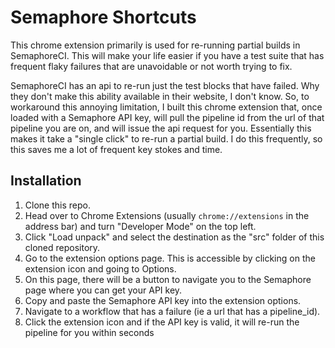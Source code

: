 # Semaphore Shortcuts
This chrome extension primarily is used for re-running partial builds in SemaphoreCI. This will make your life easier if you have a test suite that has frequent flaky failures that are unavoidable or not worth trying to fix. 

SemaphoreCI has an api to re-run just the test blocks that have failed. Why they don't make this ability available in their website, I don't know. So, to workaround this annoying limitation, I built this chrome extension that, once loaded with a Semaphore API key, will pull the pipeline id from the url of that pipeline you are on, and will issue the api request for you. Essentially this makes it take a "single click" to re-run a partial build. I do this frequently, so this saves me a lot of frequent key stokes and time. 

## Installation
1. Clone this repo.
2. Head over to Chrome Extensions (usually `chrome://extensions` in the address bar) and turn "Developer Mode" on the top left.
3. Click "Load unpack" and select the destination as the "src" folder of this cloned repository.
4. Go to the extension options page. This is accessible by clicking on the extension icon and going to Options. 
5. On this page, there will be a button to navigate you to the Semaphore page where you can get your API key. 
6. Copy and paste the Semaphore API key into the extension options. 
7. Navigate to a workflow that has a failure (ie a url that has a pipeline_id). 
8. Click the extension icon and if the API key is valid, it will re-run the pipeline for you within seconds
